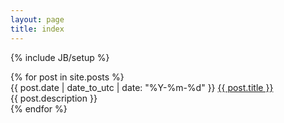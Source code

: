 ```yaml
---
layout: page
title: index
---
```

{% include JB/setup %}

<div class="posts">
  {% for post in site.posts %}
    <div class="posts-inner">
        <div class="posts-title">
            <span>{{ post.date | date_to_utc | date: "%Y-%m-%d" }}</span>
            <a href="{{ BASE_PATH }}{{ post.url }}">{{ post.title }}</a>
        </div>
        <div class="posts-intro">{{ post.description }} <a href="{{post.url}}" title="read more"><i class='icon-file'> </i></a></div>
    </div>
  {% endfor %}
</div>